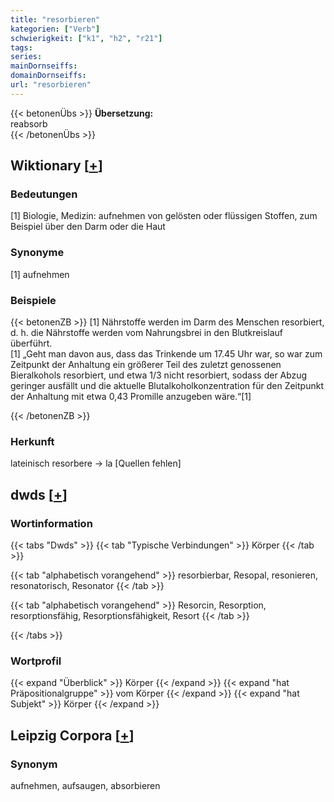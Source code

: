 ```yaml
---
title: "resorbieren"
kategorien: ["Verb"]
schwierigkeit: ["k1", "h2", "r21"]
tags:
series:
mainDornseiffs:
domainDornseiffs:
url: "resorbieren"
---
```


{{< betonenÜbs >}}
**Übersetzung:**  
reabsorb  
{{< /betonenÜbs >}}

## Wiktionary [[+](https://de.wiktionary.org/wiki/resorbieren)]

### Bedeutungen
[1] Biologie, Medizin: aufnehmen von gelösten oder flüssigen Stoffen, zum Beispiel über den Darm oder die Haut  

### Synonyme
[1] aufnehmen  

### Beispiele
{{< betonenZB >}}
[1] Nährstoffe werden im Darm des Menschen resorbiert, d. h. die Nährstoffe werden vom Nahrungsbrei in den Blutkreislauf überführt.  
[1] „Geht man davon aus, dass das Trinkende um 17.45 Uhr war, so war zum Zeitpunkt der Anhaltung ein größerer Teil des zuletzt genossenen Bieralkohols resorbiert, und etwa 1/3 nicht resorbiert, sodass der Abzug geringer ausfällt und die aktuelle Blutalkoholkonzentration für den Zeitpunkt der Anhaltung mit etwa 0,43 Promille anzugeben wäre.“[1]  

{{< /betonenZB >}}
### Herkunft
lateinisch resorbere → la [Quellen fehlen]  



## dwds [[+](https://www.dwds.de/wb/resorbieren)]

### Wortinformation
{{< tabs "Dwds" >}}
{{< tab "Typische Verbindungen" >}}
Körper
{{< /tab >}}

{{< tab "alphabetisch vorangehend" >}}
resorbierbar, Resopal, resonieren, resonatorisch, Resonator
{{< /tab >}}

{{< tab "alphabetisch vorangehend" >}}
Resorcin, Resorption, resorptionsfähig, Resorptionsfähigkeit, Resort
{{< /tab >}}

{{< /tabs >}}

### Wortprofil
{{< expand "Überblick" >}} Körper {{< /expand >}}
{{< expand "hat Präpositionalgruppe" >}} vom Körper {{< /expand >}}
{{< expand "hat Subjekt" >}} Körper {{< /expand >}}

## Leipzig Corpora [[+](https://corpora.uni-leipzig.de/en/res?word=resorbieren&corpusId=deu_newscrawl-public_2018)]


### Synonym
aufnehmen, aufsaugen, absorbieren

